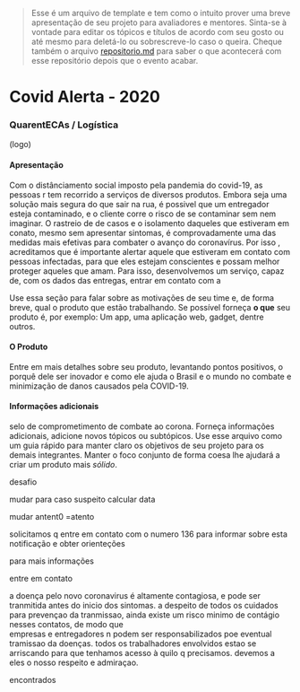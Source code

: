 >Esse é um arquivo de template e tem como o intuito prover uma breve apresentação de seu projeto para avaliadores e mentores. Sinta-se à vontade para editar os tópicos e títulos de acordo com seu gosto ou até mesmo para deletá-lo ou sobrescreve-lo caso o queira. Cheque também o arquivo [repositorio.md](https://github.com/hackingrio/template/blob/master/repositorio.md) para saber o que acontecerá com esse repositório depois que o evento acabar.

# Covid Alerta - 2020
### QuarentECAs / Logística
(logo)

#### Apresentação 

Com o distânciamento social imposto pela pandemia do covid-19, as pessoas r tem recorrido a serviços de diversos produtos. Embora seja uma solução mais segura do que sair na rua, é possivel que um entregador esteja contaminado, e o cliente corre o risco de se contaminar sem nem imaginar. O rastreio de de casos e o isolamento daqueles que estiveram em conato, mesmo sem apresentar sintomas, é comprovadamente uma das medidas mais efetivas para combater o avanço do coronavírus. Por isso , acreditamos que é importante alertar aquele que estiveram em contato com pessoas infectadas, para que eles estejam conscientes e possam melhor proteger aqueles que amam. Para isso, desenvolvemos um serviço, capaz de, com os dados das entregas, entrar em contato com a

Use essa seção para falar sobre as motivações de seu time e, de forma breve, qual o produto que estão trabalhando. Se possível forneça **o que** seu produto é, por exemplo: Um app, uma aplicação web, gadget, dentre outros.

#### O Produto



Entre em mais detalhes sobre seu produto, levantando pontos positivos, o porquê dele ser inovador e como ele ajuda o Brasil e o mundo no combate e minimização de danos causados pela COVID-19.

#### Informações adicionais 

selo de comprometimento de combate ao corona.
Forneça informações adicionais, adicione novos tópicos ou subtópicos. Use esse arquivo como um guia rápido para manter claro os objetivos de seu projeto para os demais integrantes. Manter o foco conjunto de forma coesa lhe ajudará a criar um produto mais *sólido*.



desafio


mudar para caso suspeito
calcular data

mudar antent0 =atento

solicitamos q entre em contato com o numero 136 para informar sobre esta notificação e obter orienteções

para mais informações 


entre em contato 

 a doença pelo novo coronavirus é altamente contagiosa, e pode ser tranmitida antes do inicio dos sintomas. a despeito de todos os cuidados para prevençao da tranmissao, ainda existe um risco minimo de contágio nesses contatos, de modo que   
empresas e entregadores n podem ser responsabilizados poe eventual tramissao da doenças.  todos os trabalhadores envolvidos estao se arriscando para que tenhamos acesso à quilo q precisamos. devemos a eles o nosso respeito e admiraçao.



encontrados 